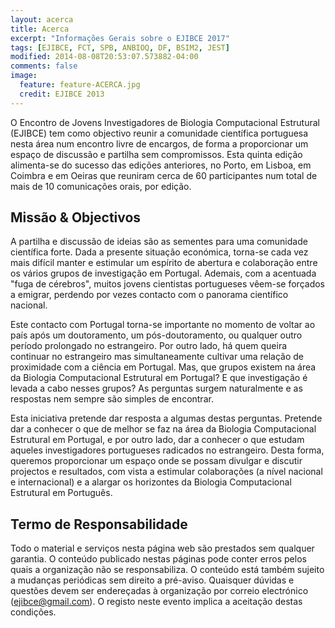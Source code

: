 ```yaml
---
layout: acerca
title: Acerca
excerpt: "Informações Gerais sobre o EJIBCE 2017"
tags: [EJIBCE, FCT, SPB, ANBIOQ, DF, BSIM2, JEST]
modified: 2014-08-08T20:53:07.573882-04:00
comments: false
image:
  feature: feature-ACERCA.jpg
  credit: EJIBCE 2013
---
```


O Encontro de Jovens Investigadores de Biologia Computacional Estrutural (EJIBCE) tem como objectivo
reunir a comunidade científica portuguesa nesta área num encontro livre de encargos, de forma a
proporcionar um espaço de discussão e partilha sem compromissos. Esta quinta edição alimenta-se do sucesso das edições anteriores, no Porto, em Lisboa, em Coimbra e em Oeiras que reuniram cerca de 60 participantes num total de mais de 10 comunicações orais, por edição.

## Missão & Objectivos
A partilha e discussão de ideias são as sementes para uma comunidade científica forte. Dada a presente situação económica, torna-se cada vez mais difícil manter e estimular um espírito de abertura e colaboração entre os vários grupos de investigação em Portugal. Ademais, com a acentuada "fuga de cérebros", muitos jovens cientistas portugueses vêem-se forçados a emigrar, perdendo por vezes contacto com o panorama científico nacional.

Este contacto com Portugal torna-se importante no momento de voltar ao país após um doutoramento, um pós-doutoramento, ou qualquer outro período prolongado no estrangeiro. Por outro lado, há quem queira continuar no estrangeiro mas simultaneamente cultivar uma relação de proximidade com a ciência em Portugal. Mas, que grupos existem na área da Biologia Computacional Estrutural em Portugal? E que investigação é levada a cabo nesses grupos? As perguntas surgem naturalmente e as respostas nem sempre são simples de encontrar.

Esta iniciativa pretende dar resposta a algumas destas perguntas. Pretende dar a conhecer o que de melhor se faz na área da Biologia Computacional Estrutural em Portugal, e por outro lado, dar a conhecer o que estudam aqueles investigadores portugueses radicados no estrangeiro. Desta forma, queremos proporcionar um espaço onde se possam divulgar e discutir projectos e resultados, com vista a estimular colaborações (a nível nacional e internacional) e a alargar os horizontes da Biologia Computacional Estrutural em Português.

## Termo de Responsabilidade
Todo o material e serviços nesta página web são prestados sem qualquer garantia. O conteúdo publicado nestas páginas pode conter erros pelos quais a organização não se responsabiliza. O conteúdo está também sujeito a mudanças periódicas sem direito a pré-aviso. Quaisquer dúvidas e questões devem ser endereçadas à organização por correio electrónico (ejibce@gmail.com). O registo neste evento implica a aceitação destas condições.
